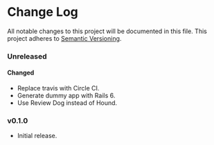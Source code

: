 # Change Log
All notable changes to this project will be documented in this file.
This project adheres to [Semantic Versioning](http://semver.org/).

### Unreleased

#### Changed

- Replace travis with Circle CI.
- Generate dummy app with Rails 6.
- Use Review Dog instead of Hound.

### v0.1.0

* Initial release.

